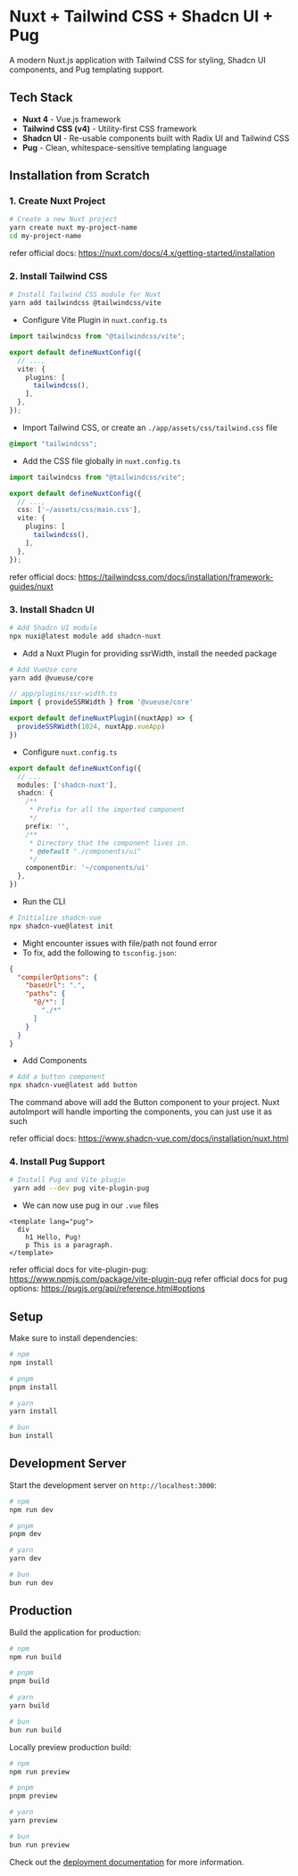 # Nuxt + Tailwind CSS + Shadcn UI + Pug

A modern Nuxt.js application with Tailwind CSS for styling, Shadcn UI components, and Pug templating support.

## Tech Stack

- **Nuxt 4** - Vue.js framework
- **Tailwind CSS (v4)** - Utility-first CSS framework  
- **Shadcn UI** - Re-usable components built with Radix UI and Tailwind CSS
- **Pug** - Clean, whitespace-sensitive templating language

## Installation from Scratch

### 1. Create Nuxt Project

```bash
# Create a new Nuxt project
yarn create nuxt my-project-name
cd my-project-name
```
refer official docs: https://nuxt.com/docs/4.x/getting-started/installation

### 2. Install Tailwind CSS

```bash
# Install Tailwind CSS module for Nuxt
yarn add tailwindcss @tailwindcss/vite
```

- Configure Vite Plugin in `nuxt.config.ts`
```typescript
import tailwindcss from "@tailwindcss/vite";

export default defineNuxtConfig({
  // ...,
  vite: {
    plugins: [
      tailwindcss(),
    ],
  },
});
```

- Import Tailwind CSS, or create an `./app/assets/css/tailwind.css` file
```css
@import "tailwindcss";
```
- Add the CSS file globally in `nuxt.config.ts`
```typescript
import tailwindcss from "@tailwindcss/vite";

export default defineNuxtConfig({
  // ...,
  css: ['~/assets/css/main.css'],
  vite: {
    plugins: [
      tailwindcss(),
    ],
  },
});
```
refer official docs: https://tailwindcss.com/docs/installation/framework-guides/nuxt

### 3. Install Shadcn UI

```bash
# Add Shadcn UI module
npx nuxi@latest module add shadcn-nuxt
```
- Add a Nuxt Plugin for providing ssrWidth, install the needed package
```bash
# Add VueUse core
yarn add @vueuse/core
```
```typescript
// app/plugins/ssr-width.ts
import { provideSSRWidth } from '@vueuse/core'

export default defineNuxtPlugin((nuxtApp) => {
  provideSSRWidth(1024, nuxtApp.vueApp)
})
```
- Configure `nuxt.config.ts`
```typescript
export default defineNuxtConfig({
  // ...
  modules: ['shadcn-nuxt'],
  shadcn: {
    /**
     * Prefix for all the imported component
     */
    prefix: '',
    /**
     * Directory that the component lives in.
     * @default "./components/ui"
     */
    componentDir: '~/components/ui'
  },
})
```
- Run the CLI
```bash
# Initialize shadcn-vue
npx shadcn-vue@latest init
```
- Might encounter issues with file/path not found error
- To fix, add the following to `tsconfig.json`:
```json
{
  "compilerOptions": {
    "baseUrl": ".",
    "paths": {
      "@/*": [
        "./*"
      ]
    }
  }
}
```
- Add Components
```bash
# Add a button component
npx shadcn-vue@latest add button
```
The command above will add the Button component to your project. Nuxt autoImport will handle importing the components, you can just use it as such

refer official docs: https://www.shadcn-vue.com/docs/installation/nuxt.html

### 4. Install Pug Support

```bash
# Install Pug and Vite plugin
 yarn add --dev pug vite-plugin-pug 
```
- We can now use pug in our `.vue` files
```vue
<template lang="pug">
  div
    h1 Hello, Pug!
    p This is a paragraph.
</template>
```
refer official docs for vite-plugin-pug: https://www.npmjs.com/package/vite-plugin-pug
refer official docs for pug options: https://pugjs.org/api/reference.html#options
## Setup

Make sure to install dependencies:

```bash
# npm
npm install

# pnpm
pnpm install

# yarn
yarn install

# bun
bun install
```

## Development Server

Start the development server on `http://localhost:3000`:

```bash
# npm
npm run dev

# pnpm
pnpm dev

# yarn
yarn dev

# bun
bun run dev
```

## Production

Build the application for production:

```bash
# npm
npm run build

# pnpm
pnpm build

# yarn
yarn build

# bun
bun run build
```

Locally preview production build:

```bash
# npm
npm run preview

# pnpm
pnpm preview

# yarn
yarn preview

# bun
bun run preview
```

Check out the [deployment documentation](https://nuxt.com/docs/getting-started/deployment) for more information.
